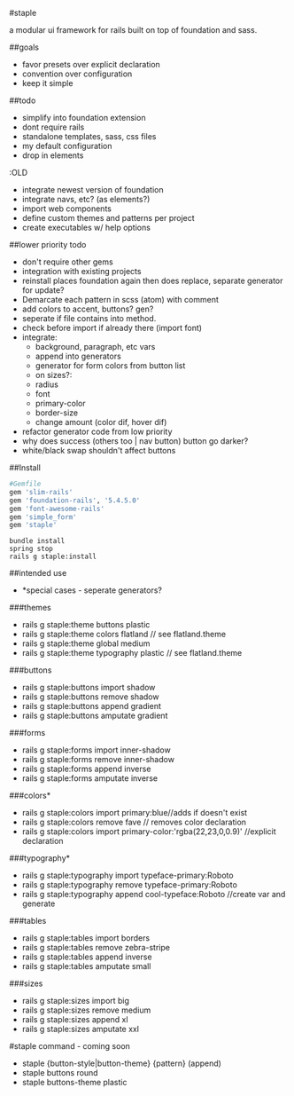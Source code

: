 #staple

a modular ui framework for rails built on top of foundation and sass.

##goals
* favor presets over explicit declaration
* convention over configuration
* keep it simple

##todo
* simplify into foundation extension
* dont require rails
* standalone templates, sass, css files
* my default configuration
* drop in elements

:OLD
* integrate newest version of foundation
* integrate navs, etc? (as elements?)
* import web components
* define custom themes and patterns per project
* create executables w/ help options

##lower priority todo
* don't require other gems
* integration with existing projects
* reinstall places foundation again then does replace, separate generator for update?
* Demarcate each pattern in scss (atom) with comment
* add colors to accent, buttons? gen?
* seperate if file contains into method.
* check before import if already there (import font)
* integrate:
	* background, paragraph, etc vars
	* append into generators
	* generator for form colors from button list
	* on sizes?:
	* radius
	* font
	* primary-color
	* border-size
	* change amount (color dif, hover dif)
* refactor generator code from low priority
* why does success (others too | nav button) button go darker?
* white/black swap shouldn't affect buttons

##Install

```ruby
#Gemfile
gem 'slim-rails'
gem 'foundation-rails', '5.4.5.0'
gem 'font-awesome-rails'
gem 'simple_form'
gem 'staple'
```

```command
bundle install
spring stop
rails g staple:install
```

##intended use
* *special cases - seperate generators?

###themes
* rails g staple:theme buttons plastic
* rails g staple:theme colors flatland // see flatland.theme
* rails g staple:theme global medium
* rails g staple:theme typography plastic // see flatland.theme

###buttons
* rails g staple:buttons import shadow
* rails g staple:buttons remove shadow
* rails g staple:buttons append gradient
* rails g staple:buttons amputate gradient

###forms
* rails g staple:forms import inner-shadow
* rails g staple:forms remove inner-shadow
* rails g staple:forms append inverse
* rails g staple:forms amputate inverse

###colors*
* rails g staple:colors import primary:blue//adds if doesn't exist
* rails g staple:colors remove fave // removes color declaration
* rails g staple:colors import primary-color:'rgba(22,23,0,0.9)' //explicit declaration

###typography*
* rails g staple:typography import typeface-primary:Roboto
* rails g staple:typography remove typeface-primary:Roboto
* rails g staple:typography append cool-typeface:Roboto //create var and generate

###tables
* rails g staple:tables import borders
* rails g staple:tables remove zebra-stripe
* rails g staple:tables append inverse
* rails g staple:tables amputate small

###sizes
* rails g staple:sizes import big
* rails g staple:sizes remove medium
* rails g staple:sizes append xl
* rails g staple:sizes amputate xxl

#staple command - coming soon
* staple {button-style|button-theme} {pattern} (append)
* staple buttons round
* staple buttons-theme plastic